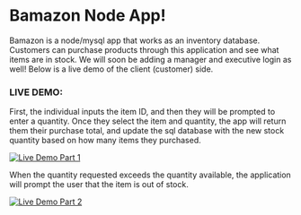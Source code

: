 # Bamazon Node App!
Bamazon is a node/mysql app that works as an inventory database. Customers can purchase products through this application and see what items are in stock. We will soon be adding a manager and executive login as well! Below is a live demo of the client (customer) side.


### LIVE DEMO:
First, the individual inputs the item ID, and then they will be prompted to enter a quantity. Once they select the item and quantity, the app will return them their purchase total, and update the sql database with the new stock quantity based on how many items they purchased. 

<a href="https://media.giphy.com/media/8mzjs1QhZYTbf9t5Pv/giphy.gif"><img src="https://media.giphy.com/media/8mzjs1QhZYTbf9t5Pv/giphy.gif" title="Live Demo Part 1"/></a>


When the quantity requested exceeds the quantity available, the application will prompt the user that the item is out of stock. 

<a href="https://media.giphy.com/media/5h2azkqNaGxWS5tA9Y/giphy.gif"><img src="https://media.giphy.com/media/5h2azkqNaGxWS5tA9Y/giphy.gif" title="Live Demo Part 2"/></a>
